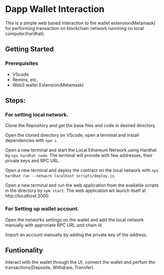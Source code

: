 # Dapp Wallet Interaction

This is a simple web based interaction to the wallet extension(Metamask) for performing transaction on blockchain network runninng on local computer(hardhat).

## Getting Started

### Prerequisites

* VScode
* Reminx, etc.
* Web3 wallet Extension(Metamask)

## Steps:
### For setting local network.
Clone the Repository and get the base files and code in desired directory.

Open the cloned directory on VScode, open a terminal and install dependencies with `npm i`.

Open a new terminal and start the Local Ethereum Network using Hardhat by `npx hardhat node`. The terminal will provide with few addresses, their private keys and RPC URL.

Open a new terminal and deploy the contract on the local network with `npx hardhat run --network localhost scripts/deploy.js`.

Open a new terminal and run the web application from the available scripts in the directory by `npm start`. The web application wil launch itself at http://localhost:3000.
### For Setting up wallet account.
Open the networks settings on the wallet and add the local network manually with approriate RPC URL and chain id.

Import an account manually by adding the private key of the address.

## Funtionality

Interact with the wallet through the UI, connect the wallet and perfom the transactions(Deposite, Withdraw, Transfer).
